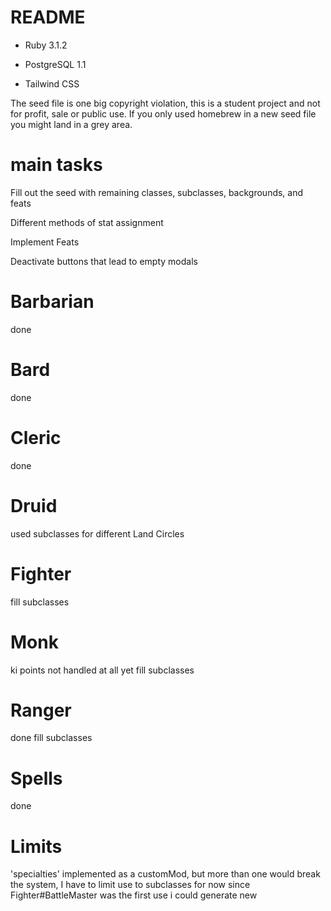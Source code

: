 # README

* Ruby 3.1.2

* PostgreSQL 1.1

* Tailwind CSS

The seed file is one big copyright violation, this is a student project and not for profit, sale or public use. If you only used homebrew in a new seed file you might land in a grey area.

# main tasks

Fill out the seed with remaining classes, subclasses, backgrounds, and feats

Different methods of stat assignment

Implement Feats

Deactivate buttons that lead to empty modals

# Barbarian
  done
# Bard
  done
# Cleric
  done
# Druid
 used subclasses for different Land Circles

# Fighter
  fill subclasses 

# Monk
  ki points not handled at all yet
  fill subclasses

# Ranger
  done
  fill subclasses

# Spells
   done

# Limits
  'specialties' implemented as a customMod, but more than one would break the system, 
    I have to limit use to subclasses for now since Fighter#BattleMaster was the first use
    i could generate new <dialog> elements or pages in the existing one for each instance 
    in a categoryMap like this.specialties if I make one

# bugs
  attack spells dont populate attacks
    sheet#populateSpellAttack is written to accept a spell object from the db

  racial tools modal has an empty select input
  equipment modal population
    -no checkboxes on some entries
    =some entries missing, shows 'entry or'

# heroku
https://uglysheetmaker-e6deabaebc10.herokuapp.com/